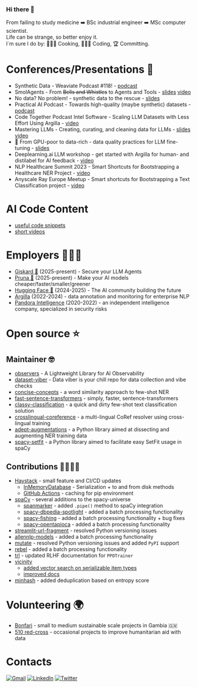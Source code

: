 ### Hi there 👋
From failing to study medicine ➡️ BSc industrial engineer ➡️ MSc computer scientist. \
Life can be strange, so better enjoy it. \
I´m sure I do by: 👨🏽‍🍳 Cooking, 👨🏽‍💻 Coding, 🏆 Committing.

# Conferences/Presentations 📖

- Synthetic Data - Weaviate Podcast #118! - [podcast](https://creators.spotify.com/pod/show/weaviate/episodes/Synthetic-Data-with-David-Berenstein-and-Ben-Burtenshaw---Weaviate-Podcast-118-e30l10v/a-abro6us)
- SmolAgents - From <s>Bells and Whistles</s> to Agents and Tools - [slides](https://www.canva.com/design/DAGePOjlQM8/45bq8R-7GrTPL6TfWNJbsA/edit?utm_content=DAGePOjlQM8&utm_campaign=designshare&utm_medium=link2&utm_source=sharebutton) [video](https://www.youtube.com/watch?v=PLCZVUQ1p3c)
- No data? No problem! - synthetic data to the rescue - [slides](https://www.canva.com/design/DAGViIBmdic/yUJ02U4pP9qTLvChf--gVg/edit?utm_content=DAGViIBmdic&utm_campaign=designshare&utm_medium=link2&utm_source=sharebutton)
- Practical AI Podcast - Towards high-quality (maybe synthetic) datasets - [podcast](https://practicalai.fm/290)
- Code Together Podcast Intel Software - Scaling LLM Datasets with Less Effort Using Argilla - [video](https://www.youtube.com/watch?v=9kOSjMFxCCc)
- Mastering LLMs - Creating, curating, and cleaning data for LLMs - [slides](https://docs.google.com/presentation/d/12n-_ivhTQQpeTKAIvmuxnUxkJ19zvtJzKBwvZn-t8rQ/edit?usp=sharing) [video](https://www.youtube.com/watch?v=HEGaei7k0zE)
- 🧼 From GPU-poor to data-rich - data quality practices for LLM fine-tuning - [slides](https://www.canva.com/design/DAGF-GwfVmI/ryeuPyHCz3WZl8P8MIEi_A/edit?utm_content=DAGF-GwfVmI&utm_campaign=designshare&utm_medium=link2&utm_source=sharebutton)
- Deeplearning.ai LLM workshop - get started with Argilla for human- and distilabel for AI feedback - [video](https://youtube.com/live/JNdRV7CDXKM?feature=shared)
- NLP Healthcare Summit 2023 - Smart Shortcuts for Bootstrapping a Healthcare NER Project - [video](https://youtu.be/t68kC5Dk4LA)
- Anyscale Ray Europe Meetup - Smart shortcuts for Bootstrapping a Text Classification project - [video](https://youtu.be/tdGvtMv8IiE)

# AI Code Content

- [useful code snippets](https://gist.github.com/davidberenstein1957)
- [short videos](https://www.youtube.com/@ai-code-content)

# Employers 👨🏽‍💻

- [Giskard 🐢](https://www.giskard.ai/) (2025-present) - Secure your
LLM Agents
- [Pruna 🍑](https://www.pruna.ai/) (2025-present) - Make your 
AI models cheaper/faster/smaller/greener
- [Hugging Face 🤗](https://www.huggingface.co/) (2024-2025) - The AI community building the future
- [Argilla](https://www.argilla.io/) (2022-2024) - data annotation and monitoring for enterprise NLP
- [Pandora Intelligence](https://www.pandoraintelligence.com/) (2020-2022) - an independent intelligence company, specialized in security risks

# Open source ⭐️

## Maintainer 🤓

- [observers](https://github.com/cfahlgren1/observers) - A Lightweight Library for AI Observability
- [dataset-viber](https://github.com/davidberenstein1957/data-viber) - Data viber is your chill repo for data collection and vibe checks
- [concise-concepts](https://github.com/davidberenstein1957/concise-concepts) - a word similarity approach to few-shot NER
- [fast-sentence-transformers](https://github.com/davidberenstein1957/fast-sentence-transformers) - simply, faster, sentence-transformers
- [classy-classification](https://github.com/davidberenstein1957/classy-classification) - a quick and dirty few-shot text classification solution
- [crosslingual-coreference](https://github.com/davidberenstein1957/crosslingual-coreference) - a multi-lingual CoRef resolver using cross-lingual training
- [adept-augmentations](https://github.com/argilla-io/adept-augmentations) - a Python library aimed at dissecting and augmenting NER training data
- [spacy-setfit](https://github.com/davidberenstein1957/spacy-setfit) - a Python library aimed to facilitate easy SetFit usage in spaCy

## Contributions 🫱🏾‍🫲🏼 

- [Haystack](https://github.com/deepset-ai/haystack) - small feature and CI/CD updates
    - [InMemoryDatabase](https://github.com/deepset-ai/haystack/pull/7888) - Serialization + to and from disk methods 
    - [GitHub Actions](https://github.com/deepset-ai/haystack/pull/7890) - caching for pip environment
- [spaCy](https://github.com/explosion/spaCy) - several additions to the spacy-universe
    - [spanmarker](https://github.com/tomaarsen/SpanMarkerNER/pull/16) - added `.pipe()` method to spaCy integration
    - [spacy-dbpedia-spotlight](https://github.com/MartinoMensio/spacy-dbpedia-spotlight) - added a batch processing functionality
    - [spacy-fishing](https://github.com/Lucaterre/spacyfishing) - added a batch processing functionality + bug fixes
    - [spacy-opentapioca](https://github.com/UB-Mannheim/spacyopentapioca) - added a batch processing functionality
- [streamlit-url-fragment](https://github.com/ktosiek/streamlit-url-fragment) - resolved Python versioning issues
- [allennlp-models](https://github.com/allenai/allennlp-models) - added a batch processing functionality
- [mutate](https://github.com/infinitylogesh/mutate) - resolved Python versioning issues and added `PyPI` support
- [rebel](https://github.com/Babelscape/rebel) - added a batch processing functionality
- [trl](https://github.com/huggingface/trl/pull/665) - updated RLHF documentation for `PPOTrainer`
- [vicinity](https://github.com/MinishLab/vicinity)
    - [added vector search on serializable item types](https://github.com/MinishLab/vicinity/pull/56)
    - [improved docs](https://github.com/MinishLab/vicinity/pull/39)
- [minhash](https://github.com/MinishLab/semhash) - added deduplication based on entropy score

# Volunteering 🌍

- [Bonfari](https://bonfari.nl/) - small to medium sustainable scale projects in Gambia 🇬🇲
- [510 red-cross](https://www.510.global/) - occasional projects to improve humanitarian aid with data

# Contacts

[![Gmail](https://img.shields.io/badge/Gmail-D14836?style=for-the-badge&logo=gmail&logoColor=white)](mailto:david.m.berenstein@gmail.com)
[![LinkedIn](https://img.shields.io/badge/LinkedIn-0077B5?style=for-the-badge&logo=linkedin&logoColor=white)](https://www.linkedin.com/in/davidberenstein/)
[![Twitter](https://img.shields.io/badge/Twitter-1DA1F2?style=for-the-badge&logo=twitter&logoColor=white)](https://twitter.com/davidberenstei)
